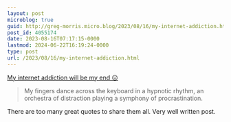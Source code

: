 ```yaml
---
layout: post
microblog: true
guid: http://greg-morris.micro.blog/2023/08/16/my-internet-addiction.html
post_id: 4055174
date: 2023-08-16T07:17:15-0000
lastmod: 2024-06-22T16:19:24-0000
type: post
url: /2023/08/16/my-internet-addiction.html
---
```

[My internet addiction will be my end 😔](https://lyraeverett.bearblog.dev/my-internet-addiction-will-be-my-end/)

> My fingers dance across the keyboard in a hypnotic rhythm, an orchestra of distraction playing a symphony of procrastination.

There are too many great quotes to share them all. Very well written post. 
